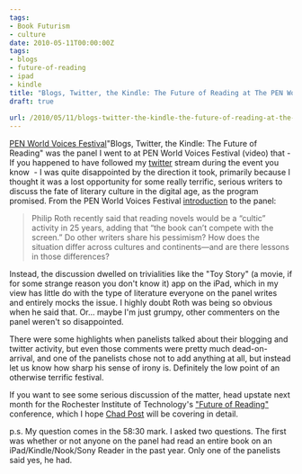 ```yaml
---
tags:
- Book Futurism
- culture
date: 2010-05-11T00:00:00Z
tags:
- blogs
- future-of-reading
- ipad
- kindle
title: "Blogs, Twitter, the Kindle: The Future of Reading at The PEN World Voices Festival"
draft: true
  
url: /2010/05/11/blogs-twitter-the-kindle-the-future-of-reading-at-the-pen-world-voices-festival/
---
```


<a href="http://www.youtube.com/watch?v=d-pvtn9IXNo&amp;feature=player_embedded">PEN World Voices Festival</a>"Blogs, Twitter, the Kindle: The Future of Reading" was the panel I went to at PEN World Voices Festival (video) that - If you happened to have followed my <a href="http://twitter.com/budparr">twitter</a> stream during the event you know  - I was quite disappointed by the direction it took, primarily because I thought it was a lost opportunity for some really terrific, serious writers to discuss the fate of literary culture in the digital age, as the program promised. From the PEN World Voices Festival <a href="http://www.pen.org/viewmedia.php/prmMID/4728/prmID/1986">introduction</a> to the panel:
<blockquote>Philip Roth recently said that reading novels would be a “cultic” activity in 25 years, adding that “the book can’t compete with the screen.” Do other writers share his pessimism? How does the situation differ across cultures and continents—and are there lessons in those differences?</blockquote>
Instead, the discussion dwelled on trivialities like the "Toy Story" (a movie, if for some strange reason you don't know it) app on the iPad, which in my view has little do with the type of literature everyone on the panel writes and entirely mocks the issue. I highly doubt Roth was being so obvious when he said that. Or... maybe I'm just grumpy, other commenters on the panel weren't so disappointed.

There were some highlights when panelists talked about their blogging and twitter activity, but even those comments were pretty much dead-on-arrival, and one of the panelists chose not to add anything at all, but instead let us know how sharp his sense of irony is. Definitely the low point of an otherwise terrific festival.

If you want to see some serious discussion of the matter, head upstate next month for the Rochester Institute of Technology's <a href="http://futureofreading.cias.rit.edu/2010/index.php">"Future of Reading"</a> conference, which I hope <a href="http://www.rochester.edu/College/translation/threepercent/index.php?id=2680">Chad Post</a> will be covering in detail.

p.s. My question comes in the 58:30 mark. I asked two questions. The first was whether or not anyone on the panel had read an entire book on an iPad/Kindle/Nook/Sony Reader in the past year. Only one of the panelists said yes, he had.


